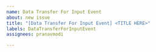 ```yaml
---
name: Data Transfer For Input Event
about: new issue
title: "[Data Transfer For Input Event] <TITLE HERE>"
labels: DataTransferForInputEvent
assignees: pranavmodi

---
```

